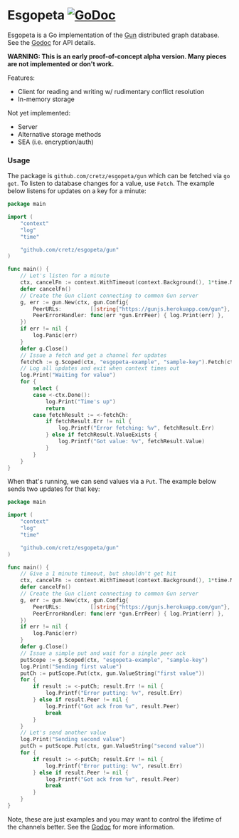 # Esgopeta [![GoDoc](https://godoc.org/github.com/cretz/esgopeta/gun?status.svg)](https://godoc.org/github.com/cretz/esgopeta/gun)

Esgopeta is a Go implementation of the [Gun](https://github.com/amark/gun) distributed graph database. See the
[Godoc](https://godoc.org/github.com/cretz/esgopeta/gun) for API details.

**WARNING: This is an early proof-of-concept alpha version. Many pieces are not implemented or don't work.**

Features:

* Client for reading and writing w/ rudimentary conflict resolution
* In-memory storage

Not yet implemented:

* Server
* Alternative storage methods
* SEA (i.e. encryption/auth)

### Usage

The package is `github.com/cretz/esgopeta/gun` which can be fetched via `go get`. To listen to database changes for a
value, use `Fetch`. The example below listens for updates on a key for a minute:

```go
package main

import (
	"context"
	"log"
	"time"

	"github.com/cretz/esgopeta/gun"
)

func main() {
	// Let's listen for a minute
	ctx, cancelFn := context.WithTimeout(context.Background(), 1*time.Minute)
	defer cancelFn()
	// Create the Gun client connecting to common Gun server
	g, err := gun.New(ctx, gun.Config{
		PeerURLs:         []string{"https://gunjs.herokuapp.com/gun"},
		PeerErrorHandler: func(err *gun.ErrPeer) { log.Print(err) },
	})
	if err != nil {
		log.Panic(err)
	}
	defer g.Close()
	// Issue a fetch and get a channel for updates
	fetchCh := g.Scoped(ctx, "esgopeta-example", "sample-key").Fetch(ctx)
	// Log all updates and exit when context times out
	log.Print("Waiting for value")
	for {
		select {
		case <-ctx.Done():
			log.Print("Time's up")
			return
		case fetchResult := <-fetchCh:
			if fetchResult.Err != nil {
				log.Printf("Error fetching: %v", fetchResult.Err)
			} else if fetchResult.ValueExists {
				log.Printf("Got value: %v", fetchResult.Value)
			}
		}
	}
}
```

When that's running, we can send values via a `Put`. The example below sends two updates for that key:

```go
package main

import (
	"context"
	"log"
	"time"

	"github.com/cretz/esgopeta/gun"
)

func main() {
	// Give a 1 minute timeout, but shouldn't get hit
	ctx, cancelFn := context.WithTimeout(context.Background(), 1*time.Minute)
	defer cancelFn()
	// Create the Gun client connecting to common Gun server
	g, err := gun.New(ctx, gun.Config{
		PeerURLs:         []string{"https://gunjs.herokuapp.com/gun"},
		PeerErrorHandler: func(err *gun.ErrPeer) { log.Print(err) },
	})
	if err != nil {
		log.Panic(err)
	}
	defer g.Close()
	// Issue a simple put and wait for a single peer ack
	putScope := g.Scoped(ctx, "esgopeta-example", "sample-key")
	log.Print("Sending first value")
	putCh := putScope.Put(ctx, gun.ValueString("first value"))
	for {
		if result := <-putCh; result.Err != nil {
			log.Printf("Error putting: %v", result.Err)
		} else if result.Peer != nil {
			log.Printf("Got ack from %v", result.Peer)
			break
		}
	}
	// Let's send another value
	log.Print("Sending second value")
	putCh = putScope.Put(ctx, gun.ValueString("second value"))
	for {
		if result := <-putCh; result.Err != nil {
			log.Printf("Error putting: %v", result.Err)
		} else if result.Peer != nil {
			log.Printf("Got ack from %v", result.Peer)
			break
		}
	}
}
```

Note, these are just examples and you may want to control the lifetime of the channels better. See the
[Godoc](https://godoc.org/github.com/cretz/esgopeta/gun) for more information.